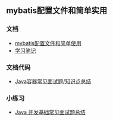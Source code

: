 ## mybatis配置文件和简单实用

### 文档

* [mybatis配置文件和简单使用](mybatis配置文件和简单使用.md)
* [学习笔记](notes/mybatis配置文件和简单实用学习笔记.md)

### 文档代码

* [Java容器常见面试题/知识点总结](java/collection/Java集合框架常见面试题.md)

### 小练习

* [Java 并发基础常见面试题总结](java/Multithread/JavaConcurrencyBasicsCommonInterviewQuestionsSummary.md)

